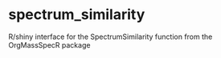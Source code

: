 # spectrum_similarity
R/shiny interface for the SpectrumSimilarity function from the OrgMassSpecR package
